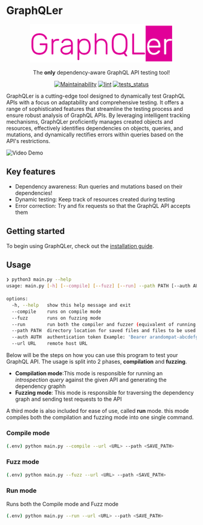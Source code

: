 # GraphQLer

<p align="center">
  <img src="./docs/images/logo.png" />
  <p align="center">The <strong>only</strong> dependency-aware GraphQL API testing tool!</p>
</p>

<p align="center">
<a href="https://codeclimate.com/github/omar2535/GraphQLer/maintainability" target="_blank"><img src="https://api.codeclimate.com/v1/badges/a34db44e691904955ded/maintainability" alt="Maintainability" /></a>
<a href="https://github.com/omar2535/GraphQLer/actions/workflows/lint.yml" target="_blank"><img src="https://github.com/omar2535/GraphQLer/actions/workflows/lint.yml/badge.svg" alt="lint" /></a>
<a href="https://github.com/omar2535/GraphQLer/actions/workflows/tests.yml" target="_blank"><img src="https://github.com/omar2535/GraphQLer/actions/workflows/tests.yml/badge.svg?branch=main" alt="tests_status" /></a>
<!-- <a href="https://codeclimate.com/github/omar2535/GraphQLer/test_coverage" target="_blank"><img src="https://api.codeclimate.com/v1/badges/a34db44e691904955ded/test_coverage" alt="coverage" /></a> -->
</p>

GraphQLer is a cutting-edge tool designed to dynamically test GraphQL APIs with a focus on adaptability and comprehensive testing. It offers a range of sophisticated features that streamline the testing process and ensure robust analysis of GraphQL APIs. By leveraging intelligent tracking mechanisms, GraphQLer proficiently manages created objects and resources, effectively identifies dependencies on objects, queries, and mutations, and dynamically rectifies errors within queries based on the API's restrictions.

![Video Demo](./docs/demo.gif)

## Key features

- Dependency awareness: Run queries and mutations based on their dependencies!
- Dynamic testing: Keep track of resources created during testing
- Error correction: Try and fix requests so that the GraphQL API accepts them

## Getting started

To begin using GraphQLer, check out the [installation guide](./docs/installation.md).

## Usage

```sh
❯ python3 main.py --help
usage: main.py [-h] [--compile] [--fuzz] [--run] --path PATH [--auth AUTH] --url URL

options:
  -h, --help   show this help message and exit
  --compile    runs on compile mode
  --fuzz       runs on fuzzing mode
  --run        run both the compiler and fuzzer (equivalent of running --compile then running --fuzz)
  --path PATH  directory location for saved files and files to be used from
  --auth AUTH  authentication token Example: 'Bearer arandompat-abcdefgh'
  --url URL    remote host URL
```

Below will be the steps on how you can use this program to test your GraphQL API. The usage is split into 2 phases, **compilation** and **fuzzing**.

- **Compilation mode**:This mode is responsible for running an *introspection query* against the given API and generating the dependency graphh
- **Fuzzing mode**: This mode is responsible for traversing the dependency graph and sending test requests to the API

A third mode is also included for ease of use, called **run** mode. this mode compiles both the compilation and fuzzing mode into one single command.

### Compile mode

```sh
(.env) python main.py --compile --url <URL> --path <SAVE_PATH>
```

### Fuzz mode

```sh
(.env) python main.py --fuzz --url <URL> --path <SAVE_PATH>
```

### Run mode

Runs both the Compile mode and Fuzz mode

```sh
(.env) python main.py --run --url <URL> --path <SAVE_PATH>
```
